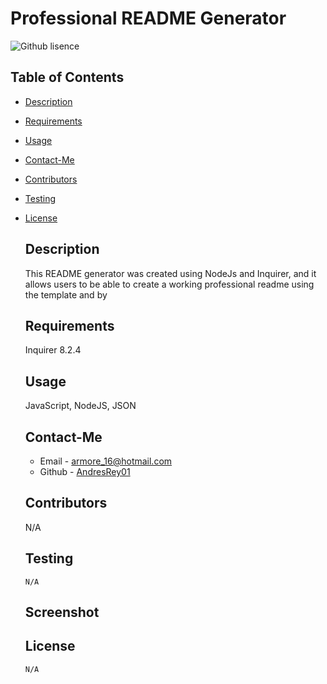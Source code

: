 # Professional README Generator
  ![Github lisence](https://img.shields.io/badge/license-none-yellowgreen.svg)
  ## Table of Contents
  * [Description](#description)
  * [Requirements](#requirements)
  * [Usage](#usage)
  * [Contact-Me](#contact-me)
  * [Contributors](#contributors)
  * [Testing](#testing)
  
* [License](#license)

  ## Description
  This README generator was created using NodeJs and Inquirer, and it allows users to be able to create a working professional readme using the template and by       
  ## Requirements
  Inquirer 8.2.4
  ## Usage
  JavaScript, NodeJS, JSON
  ## Contact-Me
  * Email - armore_16@hotmail.com
  * Github - [AndresRey01](https://github.com/AndresRey01/)
  ## Contributors
  N/A
  ## Testing
  ```
  N/A
  ```
  ## Screenshot
  
  ## License

      N/A  
